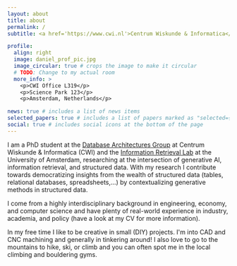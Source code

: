 ```yaml
---
layout: about
title: about
permalink: /
subtitle: <a href='https://www.cwi.nl'>Centrum Wiskunde & Informatica</a>. <a href='https://www.uva.nl'>University of Amsterdam</a>. Bridging structured data and generative AI.

profile:
  align: right
  image: daniel_prof_pic.jpg
  image_circular: true # crops the image to make it circular
  # TODO: Change to my actual room
  more_info: >
    <p>CWI Office L319</p>
    <p>Science Park 123</p>
    <p>Amsterdam, Netherlands</p>

news: true # includes a list of news items
selected_papers: true # includes a list of papers marked as "selected={true}"
social: true # includes social icons at the bottom of the page
---
```


I am a PhD student at the [Database Architectures Group](https://www.cwi.nl/en/groups/database-architectures/) at
Centrum Wiskunde & Informatica (CWI) and the [Information Retrieval Lab](https://irlab.science.uva.nl/) at the
University of Amsterdam, researching at the intersection of generative AI, information retrieval, and structured data.
With my research I contribute towards democratizing insights from the wealth of structured data (tables, relational
databases, spreadsheets,...) by contextualizing generative methods in structured data.

I come from a highly interdisciplinary background in engineering, economy, and computer science and have plenty of
real-world experience in industry, academia, and policy (have a look at my CV for more information).

In my free time I like to be creative in small (DIY) projects. I'm into CAD and CNC machining and generally in 
tinkering around! I also love to go to the mountains to hike, ski, or climb and you can often spot me in the local
climbing and bouldering gyms.
